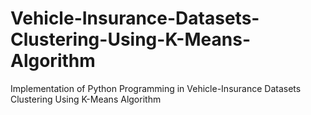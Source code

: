 # Vehicle-Insurance-Datasets-Clustering-Using-K-Means-Algorithm
Implementation of Python Programming in Vehicle-Insurance Datasets Clustering Using K-Means Algorithm
